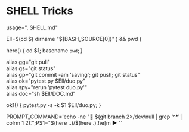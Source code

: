 # SHELL Tricks

usage=". SHELL.md" 

Ell=$(cd $( dirname "${BASH_SOURCE[0]}" ) && pwd )  

here()  { cd $1; basename `pwd`; }    

alias gg="git pull"   
alias gs="git status"   
alias gp="git commit -am 'saving'; git push; git status"    
alias ok="pytest.py  $Ell/duo.py"     
alias spy="rerun 'pytest duo.py'"    
alias doc="sh $Ell/DOC.md"  

ok1() { pytest.py -s -k $1 $Ell/duo.py; }  


PROMPT_COMMAND='echo -ne "🔆 $(git branch 2>/dev/null | grep '^*' | colrm 1 2):";PS1="$(here ..)/$(here .):\!\e[m ▶ "'   


